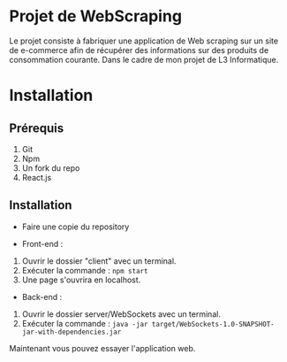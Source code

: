 # Projet de WebScraping 

Le projet consiste à fabriquer une application de Web scraping sur un site de e-commerce afin de récupérer des informations sur des produits de consommation courante. Dans le cadre de mon projet de L3 Informatique.

# Installation

## Prérequis 

1. Git
2. Npm
3. Un fork du repo
4. React.js

## Installation 

* Faire une copie du repository 

- Front-end : 

1. Ouvrir le dossier "client" avec un terminal. 
2. Exécuter la commande : `npm start`
3. Une page s'ouvrira en localhost. 

- Back-end :

1. Ouvrir le dossier server/WebSockets avec un terminal. 
2. Exécuter la commande : `java -jar target/WebSockets-1.0-SNAPSHOT-jar-with-dependencies.jar` 

Maintenant vous pouvez essayer l'application web.